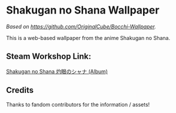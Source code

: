 # Shakugan no Shana Wallpaper

*Based on https://github.com/OriginalCube/Bocchi-Wallpaper.*

This is a web-based wallpaper from the anime Shakugan no Shana.

## Steam Workshop Link:
[Shakugan no Shana 灼眼のシャナ (Album)]()

## Credits

Thanks to fandom contributors for the information / assets!
